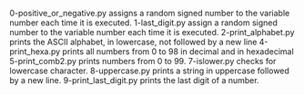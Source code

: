 0-positive_or_negative.py assigns a random signed number to the variable number each time it is executed.
1-last_digit.py assign a random signed number to the variable number each time it is executed.
2-print_alphabet.py prints the ASCII alphabet, in lowercase, not followed by a new line
4-print_hexa.py prints all numbers from 0 to 98 in decimal and in hexadecimal
5-print_comb2.py  prints numbers from 0 to 99.
7-islower.py checks for lowercase character.
8-uppercase.py prints a string in uppercase followed by a new line.
9-print_last_digit.py prints the last digit of a number.
